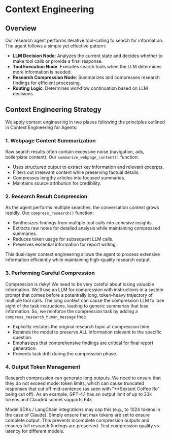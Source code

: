 # Context Engineering

## Overview
Our research agent performs iterative tool-calling to search for information. The agent follows a simple yet effective pattern:

- **LLM Decision Node**: Analyzes the current state and decides whether to make tool calls or provide a final response.
- **Tool Execution Node**: Executes search tools when the LLM determines more information is needed.
- **Research Compression Node**: Summarizes and compresses research findings for efficient processing.
- **Routing Logic**: Determines workflow continuation based on LLM decisions.

## Context Engineering Strategy
We apply context engineering in two places following the principles outlined in Context Engineering for Agents:

### 1. Webpage Content Summarization
Raw search results often contain excessive noise (navigation, ads, boilerplate content). Our `summarize_webpage_content()` function:

- Uses structured output to extract key information and relevant excerpts.
- Filters out irrelevant content while preserving factual details.
- Compresses lengthy articles into focused summaries.
- Maintains source attribution for credibility.

### 2. Research Result Compression
As the agent performs multiple searches, the conversation context grows rapidly. Our `compress_research()` function:

- Synthesizes findings from multiple tool calls into cohesive insights.
- Extracts raw notes for detailed analysis while maintaining compressed summaries.
- Reduces token usage for subsequent LLM calls.
- Preserves essential information for report writing.

This dual-layer context engineering allows the agent to process extensive information efficiently while maintaining high-quality research output.

### 3. Performing Careful Compression
Compression is risky! We need to be very careful about losing valuable information. We'll use an LLM for compression with instructions in a system prompt that comes before a potentially long, token-heavy trajectory of multiple tool calls. The long context can cause the compression LLM to lose sight of the task instructions, leading to generic summaries that lose information. So, we reinforce the compression task by adding a `compress_research_human_message` that:

- Explicitly restates the original research topic at compression time.
- Reminds the model to preserve ALL information relevant to the specific question.
- Emphasizes that comprehensive findings are critical for final report generation.
- Prevents task drift during the compression phase.

### 4. Output Token Management
Research compression can generate long outputs. We need to ensure that they do not exceed model token limits, which can cause truncated responses that cut off mid-sentence (as seen with "**Sextant Coffee Ro" being cut off). As an example, GPT-4.1 has an output limit of up to 33k tokens and Claude4 sonnet supports 64k.

Model SDKs / LangChain integrations may cap this (e.g., to 1024 tokens in the case of Claude). Simply ensure that max tokens are set to ensure complete output. This prevents incomplete compression outputs and ensures full research findings are preserved. Test compression quality vs latency for different models.
